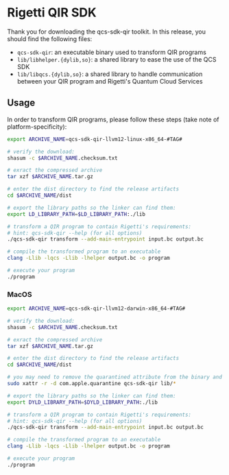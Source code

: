 # Rigetti QIR SDK

Thank you for downloading the qcs-sdk-qir toolkit. In this release, you should find the following files:

- `qcs-sdk-qir`: an executable binary used to transform QIR programs
- `lib/libhelper.{dylib,so}`: a shared library to ease the use of the QCS SDK 
- `lib/libqcs.{dylib,so}`: a shared library to handle communication between your QIR program and Rigetti's Quantum Cloud Services

## Usage

In order to transform QIR programs, please follow these steps (take note of platform-specificity):


```bash 
export ARCHIVE_NAME=qcs-sdk-qir-llvm12-linux-x86_64-#TAG#

# verify the download:
shasum -c $ARCHIVE_NAME.checksum.txt

# exract the compressed archive
tar xzf $ARCHIVE_NAME.tar.gz

# enter the dist directory to find the release artifacts
cd $ARCHIVE_NAME/dist

# export the library paths so the linker can find them:
export LD_LIBRARY_PATH=$LD_LIBRARY_PATH:./lib

# transform a QIR program to contain Rigetti's requirements:
# hint: qcs-sdk-qir --help (for all options)
./qcs-sdk-qir transform --add-main-entrypoint input.bc output.bc

# compile the transformed program to an executable
clang -Llib -lqcs -Llib -lhelper output.bc -o program

# execute your program
./program
```

### MacOS

```bash
export ARCHIVE_NAME=qcs-sdk-qir-llvm12-darwin-x86_64-#TAG#

# verify the download:
shasum -c $ARCHIVE_NAME.checksum.txt

# exract the compressed archive
tar xzf $ARCHIVE_NAME.tar.gz

# enter the dist directory to find the release artifacts
cd $ARCHIVE_NAME/dist

# you may need to remove the quarantined attribute from the binary and shared libraries
sudo xattr -r -d com.apple.quarantine qcs-sdk-qir lib/*

# export the library paths so the linker can find them:
export DYLD_LIBRARY_PATH=$DYLD_LIBRARY_PATH:./lib

# transform a QIR program to contain Rigetti's requirements:
# hint: qcs-sdk-qir --help (for all options)
./qcs-sdk-qir transform --add-main-entrypoint input.bc output.bc

# compile the transformed program to an executable
clang -Llib -lqcs -Llib -lhelper output.bc -o program

# execute your program
./program
```